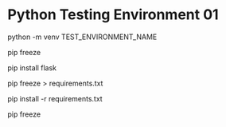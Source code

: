 # Python Testing Environment 01

python -m venv TEST_ENVIRONMENT_NAME

pip freeze

pip install flask

pip freeze > requirements.txt

pip install -r requirements.txt

pip freeze

